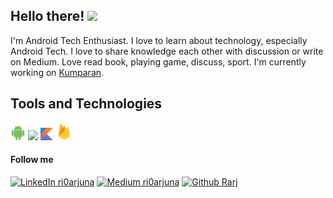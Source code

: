 ## Hello there! <img src="https://raw.githubusercontent.com/aemmadi/aemmadi/master/wave.gif" width="30px">

I'm Android Tech Enthusiast. I love to learn about technology, especially Android Tech. I love to share knowledge each other with discussion or write on Medium. Love read book, playing game, discuss, sport.
I'm currently working on [Kumparan](https://kumparan.com/).

## Tools and Technologies

<code><img height="24" src="https://raw.githubusercontent.com/github/explore/80688e429a7d4ef2fca1e82350fe8e3517d3494d/topics/android/android.png"></code>
<code><img height="28" src="https://raw.githubusercontent.com/jmnote/z-icons/master/svg/java.svg"></code>
<code><img height="20" src="https://raw.githubusercontent.com/github/explore/80688e429a7d4ef2fca1e82350fe8e3517d3494d/topics/kotlin/kotlin.png"></code>
<code><img height="28" src="https://raw.githubusercontent.com/github/explore/80688e429a7d4ef2fca1e82350fe8e3517d3494d/topics/firebase/firebase.png"></code>


#### Follow me
[![LinkedIn ri0arjuna](https://img.shields.io/badge/-LinkedIn-0A66C2?logo=LinkedIn&logoColor=white&style=flat)](https://linkedin.com/in/ri0arjuna)
[![Medium ri0arjuna](https://img.shields.io/badge/-Medium-000000?logo=Medium&logoColor=white&style=flat)](https://medium.com/@ri0arjuna)
[![Github Rarj](https://img.shields.io/badge/-Github-181717?logo=Github&logoColor=white&style=flat)](https://github.com/Rarj)
